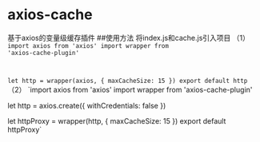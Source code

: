 # axios-cache
基于axios的变量级缓存插件
##使用方法
将index.js和cache.js引入项目
（1）
<code>
  import axios from 'axios'
import wrapper from 'axios-cache-plugin'

let http = wrapper(axios, {
  maxCacheSize: 15
})
export default http
</code>
（2）
`import axios from 'axios'
import wrapper from 'axios-cache-plugin'

let http = axios.create({
  withCredentials: false
})

let httpProxy = wrapper(http, {
  maxCacheSize: 15
})
export default httpProxy`
